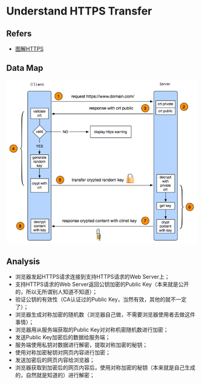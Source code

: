 # Understand HTTPS Transfer

## Refers

* [图解HTTPS](http://www.cnblogs.com/zhuqil/archive/2012/07/23/2604572.html)

## Data Map

![img/HTTPS_Transfer.png](img/HTTPS_Transfer.png)

## Analysis

* 浏览器发起HTTPS请求连接到支持HTTPS请求的Web Server上；
* 支持HTTPS请求的Web Server返回公钥加密的Public Key（本来就是公开的，所以无所谓别人知道不知道）；
* 验证公钥的有效性（CA认证过的Public Key，当然有效，其他的就不一定了）；
* 浏览器生成对称加密的随机数（浏览器自己做，不需要浏览器使用者去做这件事情）；
* 浏览器用从服务端获取的Public Key对对称机密随机数进行加密；
* 发送Public Key加密后的数据给服务端；
* 服务端使用私钥对数据进行解密，提取对称加密的秘钥；
* 使用对称加密秘钥对网页内容进行加密；
* 发送加密后的网页内容给浏览器；
* 浏览器获取到加密后的网页内容后，使用对称加密的秘钥（本来就是自己生成的，自然就是知道的）进行解密；
